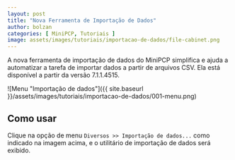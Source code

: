 ```yaml
---
layout: post
title: "Nova Ferramenta de Importação de Dados"
author: bolzan
categories: [ MiniPCP, Tutoriais ]
image: assets/images/tutoriais/importacao-de-dados/file-cabinet.png
---
```

A nova ferramenta de importação de dados do MiniPCP simplifica e ajuda a automatizar a tarefa de importar dados a partir de arquivos CSV. Ela está disponível a partir da versão 7.1.1.4515.

![Menu "Importação de dados"]({{ site.baseurl }}/assets/images/tutoriais/importacao-de-dados/001-menu.png)

## Como usar
Clique na opção de menu `Diversos >> Importação de dados...` como indicado na imagem acima, e o utilitário de importação de dados será exibido.
